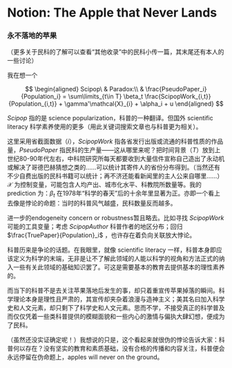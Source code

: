 # Notion: The Apple that Never Lands

### 永不落地的苹果

（更多关于民科的了解可以查看“其他收录”中的民科小传一篇，其末尾还有本人的一些讨论）

我在想一个

$$
\begin{aligned}
Scipop\ & Paradox:\\
& \frac{PseudoPaper_i}{Population_i} = \sum\limits_{t\in T} \beta_t \frac{ScipopWork_{i,t}}{Population_{i,t}} + \gamma'\mathcal{X}_{i} + \alpha_i + u
\end{aligned}
$$

$Scipop$ 指的是 science popularization，科普的一种翻译。但国外 scientific literacy 科学素养使用的更多（用此关键词搜索文章也与科普更为相关）。

这里采用省截面数据（$i$），$ScipopWork$ 指各省发行出版或流通的科普性质的作品量，$PseudoPaper$ 指民科的生产量——这从哪里来呢？把时间背景（$T$）放到上世纪80-90年代左右，中科院研究所每天都要收到大量信件宣称自己造出了永动机或解决了哥德巴赫猜想之类的……可以统计其寄件人的省份分布得到。（当然还有不少自费出版的民科书籍可以统计；再不济还能看新闻里的主人公来自哪里……）$\mathcal{X}$ 为控制变量，可能包含人均产出、城市化水平、科教院所数量等。我的 prediction 为：$\beta_t$ 在1978年“科学的春天”后的十余年里显著为正。亦即一个看上去像是悖论的命题：当时的科普风气越盛，民科数量反而越多。

进一步的endogeneity concern or robustness暂且略去。比如寻找 $ScipopWork$ 可能的工具变量；考虑 $ScipopAuthor$ 科普作者的地区分布；回归 $\frac{TruePaper}{Population}_i$ ，也许存在着负向关联放大悖论。

科普历来是争论的话题。在我眼里，就像 scientific literacy 一样，科普本身即应该定义为科学的末端，无非是让不了解此领域的人能以科学的视角和方法正式的纳入一些有关此领域的基础知识罢了。可这是需要基本的教育去提供基本的理性素养的。

而当下的科普不是去关注苹果落地后发生的事，却只着重宣传苹果掉落的瞬间。科学理论本身是理性且严肃的，其宣传却夹杂着浪漫与造神主义；美其名曰加入科学史和人文元素，却只剩下了科学史和人文元素。思而不学，不接受真正的科学普及而仅仅凭着一些类科普提供的模糊面貌和一些内心的激情与偏执大肆幻想，便成为了民科。

（虽然还没实证确定呢！）我想说的只是，这个看起来就很伪的悖论告诉大家：科普何以存在？没有坚实的教育和素质基础，没有合格的传播和内容关注，科普便会永远停留在伪命题上，apples will never on the ground。
